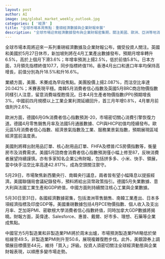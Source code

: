 ```yaml
---
layout: post
author: AI
image: img/global_market_weekly_outlook.jpg
categories: [ '經濟' ]
title: "全球市場本周焦點：重磅經濟數據與企業財報來襲"  
description: "全球市場迎來經濟數據發布與企業財報密集期，關注美國、歐洲、亞洲等地消費復甦與產業表現。美團、快手、拼多多財報成關注，快手沽空壓力高企。美聯儲與多國央行議息、主要經濟體PMI及PCE數據將引導市場脈動。中國工業企業利潤回升，官方PMI即將出爐。投資人需緊盯多變行情與關鍵指標。"
---
```

全球市場本周將迎來一系列重磅經濟數據及企業財報公布，備受投資人關注。英國和美國於5月27日休市，新加坡則將在4月工業產出數據發布，預期月增率轉升6.5%，高於上個月下滑3.6%；年增率預測上揚2.5%，低於前值5.8%。日本方面，3月領先指標終值107.7，同步指標終值116。香港4月出口和進口年率均保持高增長，前值分別為升18.5%和升16.6%。

業績方面，美團、禾賽成為早段焦點。美團股價上揚2.087%，而沽空比率達20.042%；禾賽表現平穩。南韓5月消費者信心指數及英國5月BRC商店物價指數同樣引人注意，留意消費端復甦情況。日本4月生產者物價指數(PPI)預期增長3%，中國前四月規模以上工業企業利潤延續回升，首三月年增0.8%，4月單月前值則升2.6%。

歐洲方面，德國6月Gfk消費者信心指數預測-20，市場密切關心消費引擎恢復力道。德國4月零售銷售月率及法國5月通脹數據、CPI與HICP初值均陸續發布。歐元區5月消費者信心指數、經濟景氣指數及工業、服務業景氣指數，預期展現區域經濟當前溫度表。

美國則將釋出耐用品訂單、核心耐用品訂單、FHFA及標普/CS房價指數等，衡量房市及消費需求。美國5月諮商會消費者信心指數預測僅小幅上修至87，反映消費者展望持續謹慎。亦有多家知名企業公佈財報，包括拼多多、小米、快手、領展，當中快手沽空比率高達42.817%，成為空頭關注禦守。

5月29日，市場聚焦新西蘭央行、南韓央行議息，兩者皆有望小幅降息以提振經濟。美國聯儲局會議紀錄發布，預料將給出貨幣政策指引。德國5月失業數據、意大利與法國工業生產和GDP終值，中國方面則持續關注核心工業與企業數據。

5月30日至31日，各國經濟數據密集，包括澳洲零售銷售、南韓工業產出、日本多項經濟指標及印度GDP等。美國重磅數據包括4月PCE物價指數、個人收入及支出月率、芝加哥PMI、密歇根大學消費者信心指數終值，同時加拿大GDP數據將揭曉。財報方面，英偉達、Salesforce、惠普、戴爾、好市多、理想、石藥等企業成焦點。

中國官方5月製造業和非製造業PMI將於周末出爐，市場預測製造業PMI略低於榮枯線至49.5，非製造業PMI則升至50.6，展現複雜復甦步伐。此外，美銀證券上調領展目標價至44元，維持「買入」評級。投資人須密切關注全球經濟動態與企業財報表現，以順應多變市場走勢。